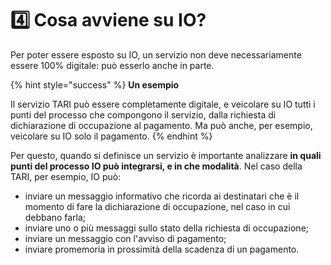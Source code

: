 # 4️⃣ Cosa avviene su IO?

Per poter essere esposto su IO, un servizio non deve necessariamente essere 100% digitale: può esserlo anche in parte.&#x20;

{% hint style="success" %}
**Un esempio**

Il servizio TARI può essere completamente digitale, e veicolare su IO tutti i punti del processo che compongono il servizio, dalla richiesta di dichiarazione di occupazione al pagamento. Ma può anche, per esempio, veicolare su IO solo il pagamento.
{% endhint %}

Per questo, quando si definisce un servizio è importante analizzare **in quali punti del processo IO può integrarsi, e in che modalità**. Nel caso della TARI, per esempio, IO può:

* inviare un messaggio informativo che ricorda ai destinatari che è il momento di fare la dichiarazione di occupazione, nel caso in cui debbano farla;
* inviare uno o più messaggi sullo stato della richiesta di occupazione;
* inviare un messaggio con l'avviso di pagamento;
* inviare promemoria in prossimità della scadenza di un pagamento.&#x20;
